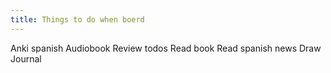 ```yaml
---
title: Things to do when boerd
---
```


Anki spanish
Audiobook
Review todos
Read book
Read spanish news
Draw
Journal